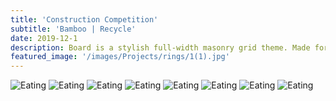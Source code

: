 ```yaml
---
title: 'Construction Competition'
subtitle: 'Bamboo | Recycle'
date: 2019-12-1
description: Board is a stylish full-width masonry grid theme. Made for designers, artists, photographers and developers to show off their best work.
featured_image: '/images/Projects/rings/1(1).jpg'
---
```


<div class="gallery" data-columns="2">
  <img src="{{site.baseurl}}/images/Projects/rings/1(1).jpg" alt="Eating">
  <img src="{{site.baseurl}}/images/Projects/rings/1(2).jpg" alt="Eating">
  <img src="{{site.baseurl}}/images/Projects/rings/1(3).jpg" alt="Eating">
  <img src="{{site.baseurl}}/images/Projects/rings/1(4).jpg" alt="Eating">
  <img src="{{site.baseurl}}/images/Projects/rings/1(5).jpg" alt="Eating">
  <img src="{{site.baseurl}}/images/Projects/rings/1(6).jpg" alt="Eating">
  <img src="{{site.baseurl}}/images/Projects/rings/1(7).jpg" alt="Eating">
  <img src="{{site.baseurl}}/images/Projects/rings/1(8).jpg" alt="Eating">
</div>
